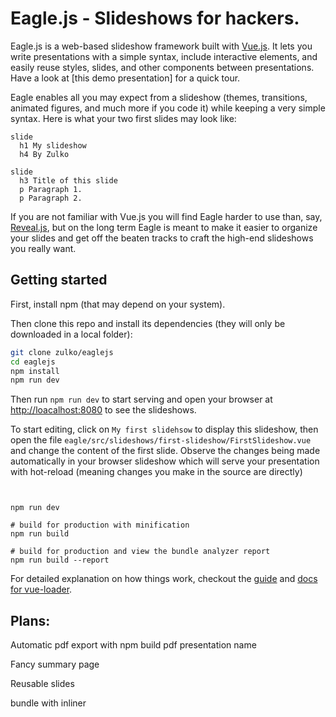 # Eagle.js - Slideshows for hackers.

Eagle.js is a web-based slideshow framework built with [Vue.js](https://vuejs.org/). It lets you write presentations with a simple syntax, include interactive elements, and easily reuse styles, slides, and other components between presentations. Have a look at [this demo presentation] for a quick tour.

Eagle enables all you may expect from a slideshow (themes, transitions, animated figures, and much more if you code it) while keeping a very simple syntax. Here is what your two first slides may look like:

```pug
slide
  h1 My slideshow
  h4 By Zulko

slide
  h3 Title of this slide
  p Paragraph 1.
  p Paragraph 2.
```

If you are not familiar with Vue.js you will find Eagle harder to use than, say, [Reveal.js](https://github.com/hakimel/reveal.js/), but on the long term Eagle is meant to make it easier to organize your slides and get off the beaten tracks to craft the high-end slideshows you really want.

## Getting started

First, install npm (that may depend on your system).

Then clone this repo and install its dependencies (they will only be downloaded in a local folder):
``` bash
git clone zulko/eaglejs
cd eaglejs
npm install
npm run dev
```

Then run ```npm run dev``` to start serving and open your browser at [http://loacalhost:8080](http://loacalhost:8080) to see the slideshows.

To start editing, click on ``My first slidehsow`` to display this slideshow, then open the file ``eagle/src/slideshows/first-slideshow/FirstSlideshow.vue`` and change the content of the first slide. Observe the changes being made automatically in
your browser
 slideshow which will serve your presentation with hot-reload (meaning changes you make in the source are directly)
```


npm run dev

# build for production with minification
npm run build

# build for production and view the bundle analyzer report
npm run build --report
```

For detailed explanation on how things work, checkout the [guide](http://vuejs-templates.github.io/webpack/) and [docs for vue-loader](http://vuejs.github.io/vue-loader).

## Plans:

Automatic pdf export with
  npm build pdf presentation name

Fancy summary page

Reusable slides

bundle with inliner
